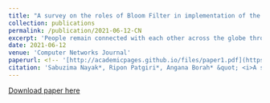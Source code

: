 ```yaml
---
title: "A survey on the roles of Bloom Filter in implementation of the Named Data Networking"
collection: publications
permalink: /publication/2021-06-12-CN
excerpt: 'People remain connected with each other across the globe through smart devices. But, it led the current Internet towards scalability issues. Therefore, leaving IP-based Internet behind, the world is moving to the Future Internet Architecture, called Named Data Networking (NDN). Currently, the number of nodes connected to the Internet is in billions and the number of requests sent is in millions per second. NDN handles such huge numbers by modifying the existing IP architecture to meet the current requirements by being scalable, generating less traffic, saving bandwidth, efficiently utilizing multiple network interfaces, providing high-level security, etc. Correspondingly, Bloom Filter is a simple data structure capable of enhancing the performance of NDN. Bloom Filter is deployed in various modules of NDN to handle the enormous number of packets. This survey presents a detailed discussion on the role of Bloom Filter in implementing NDN. Moreover, the article includes a detailed discussion about Bloom Filter and the NDN architecture’s main components: Packet, Content Store, Forwarding Information Base, and Pending Interest Table.'
date: 2021-06-12
venue: 'Computer Networks Journal'
paperurl: <!-- '[http://academicpages.github.io/files/paper1.pdf](https://dl.acm.org/doi/10.1145/3465336.3475098)' -->
citation: 'Sabuzima Nayak*, Ripon Patgiri*, Angana Borah* &quot; <i>A survey on the roles of Bloom Filter in implementation of the Named Data Networking</i>. Volume 196, 4 September 2021, 108232.'
---
```

<!-- This paper is about the number 2. The number 3 is left for future work. -->

[Download paper here](https://www.sciencedirect.com/science/article/abs/pii/S1389128621002747)

<!-- Recommended citation: Sabuzima Nayak*, Ripon Patgiri*, Angana Borah* &quot; <i>A survey on the roles of Bloom Filter in implementation of the Named Data Networking</i>. Volume 196, 4 September 2021, 108232. -->
